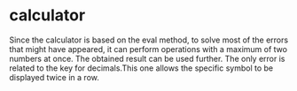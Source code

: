 # calculator
Since the calculator is based on the eval method, to solve most of the errors that might have appeared, it can perform operations with a maximum of two numbers at once.
The obtained result can be used further. The only error is related to the key for decimals.This one allows the specific symbol to be displayed twice in a row.
